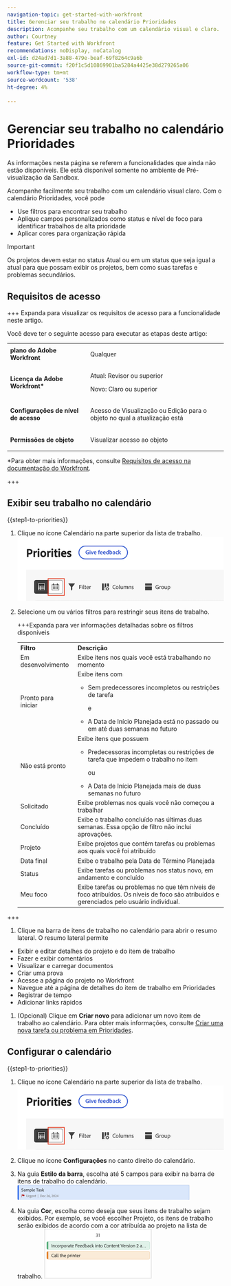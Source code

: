 ```yaml
---
navigation-topic: get-started-with-workfront
title: Gerenciar seu trabalho no calendário Prioridades
description: Acompanhe seu trabalho com um calendário visual e claro.
author: Courtney
feature: Get Started with Workfront
recommendations: noDisplay, noCatalog
exl-id: d24ad7d1-3a88-479e-beaf-69f8264c9a6b
source-git-commit: f20f1c5d10869901ba5284a4425e38d279265a06
workflow-type: tm+mt
source-wordcount: '538'
ht-degree: 4%

---
```


# Gerenciar seu trabalho no calendário Prioridades

<span class="preview">As informações nesta página se referem a funcionalidades que ainda não estão disponíveis. Ele está disponível somente no ambiente de Pré-visualização da Sandbox.</span>

Acompanhe facilmente seu trabalho com um calendário visual claro. Com o calendário Prioridades, você pode

* Use filtros para encontrar seu trabalho
* Aplique campos personalizados como status e nível de foco para identificar trabalhos de alta prioridade
* Aplicar cores para organização rápida

>[!IMPORTANT]
>
>Os projetos devem estar no status Atual ou em um status que seja igual a atual para que possam exibir os projetos, bem como suas tarefas e problemas secundários.


## Requisitos de acesso

+++ Expanda para visualizar os requisitos de acesso para a funcionalidade neste artigo.

Você deve ter o seguinte acesso para executar as etapas deste artigo:

<table style="table-layout:auto"> 
 <col> 
 </col> 
 <col> 
 </col> 
 <tbody> 
  <tr> 
   <td role="rowheader"><strong>plano do Adobe Workfront</strong></td> 
   <td> <p>Qualquer</p> </td> 
  </tr> 
  <tr> 
   <td role="rowheader"><strong>Licença da Adobe Workfront*</strong></td> 
   <td> 
   <p>Atual: Revisor ou superior</p>
   <p>Novo: Claro ou superior</p> 
   </td> 
  </tr> 
  <tr> 
   <td role="rowheader"><strong>Configurações de nível de acesso</strong></td> 
   <td> <p>Acesso de Visualização ou Edição para o objeto no qual a atualização está</p></td> 
  </tr> 
  <tr> 
   <td role="rowheader"><strong>Permissões de objeto</strong></td> 
   <td> <p>Visualizar acesso ao objeto</p></td> 
  </tr> 
 </tbody> 
</table>

*Para obter mais informações, consulte [Requisitos de acesso na documentação do Workfront](/help/quicksilver/administration-and-setup/add-users/access-levels-and-object-permissions/access-level-requirements-in-documentation.md).

+++

## Exibir seu trabalho no calendário

{{step1-to-priorities}}

1. Clique no ícone Calendário na parte superior da lista de trabalho.
   ![ícone do calendário](assets/calendar-tab.png)
1. Selecione um ou vários filtros para restringir seus itens de trabalho.

   +++Expanda para ver informações detalhadas sobre os filtros disponíveis
   <table>
    <tbody>
    <tr>
    <th>Filtro</th>
    <th>Descrição</th>
    </tr>
        <tr>
        <td>Em desenvolvimento</td>
        <td>Exibe itens nos quais você está trabalhando no momento</td>
        </tr>
        <tr>
        <td>Pronto para iniciar</td>
        <td>Exibe itens com 
        <ul>
        <li>Sem predecessores incompletos ou restrições de tarefa</li>
        <p>e</p>
        <li>A Data de Início Planejada está no passado ou em até duas semanas no futuro</li>
        </ul>
        </td>
        </tr>
        <tr>
        <td>Não está pronto</td>
        <td>Exibe itens que possuem
        <ul>
        <li>Predecessoras incompletas ou restrições de tarefa que impedem o trabalho no item</li>
        <p>ou</p>
        <li>A Data de Início Planejada mais de duas semanas no futuro</li>
        </ul>
        </td>
        </tr>
        <tr>
        <td>Solicitado</td>
        <td>Exibe problemas nos quais você não começou a trabalhar</td>
        </tr>
        <td>Concluído</td>
        <td>Exibe o trabalho concluído nas últimas duas semanas. Essa opção de filtro não inclui aprovações.</td>
        </tr>
        <tr>
        <td>Projeto</td>
        <td>Exibe projetos que contêm tarefas ou problemas aos quais você foi atribuído</td>
        </tr>
        <tr>
        <td>Data final</td>
        <td>Exibe o trabalho pela Data de Término Planejada</td>
        </tr>
        <tr>
        <td>Status</td>
        <td>Exibe tarefas ou problemas nos status novo, em andamento e concluído</td>
        </tr>
        <tr>
        <td>Meu foco</td>
        <td>Exibe tarefas ou problemas no que têm níveis de foco atribuídos. Os níveis de foco são atribuídos e gerenciados pelo usuário individual.</td>
        </tr>
    </tbody>
    </table>

+++

1. Clique na barra de itens de trabalho no calendário para abrir o resumo lateral. O resumo lateral permite

* Exibir e editar detalhes do projeto e do item de trabalho
* Fazer e exibir comentários
* Visualizar e carregar documentos
* Criar uma prova
* Acesse a página do projeto no Workfront
* Navegue até a página de detalhes do item de trabalho em Prioridades
* Registrar de tempo
* Adicionar links rápidos

1. (Opcional) Clique em **Criar novo** para adicionar um novo item de trabalho ao calendário. Para obter mais informações, consulte [Criar uma nova tarefa ou problema em Prioridades](/help/quicksilver/workfront-basics/priorities/create-task-issue-priorities.md).

## Configurar o calendário

{{step1-to-priorities}}

1. Clique no ícone Calendário na parte superior da lista de trabalho.
   ![ícone do calendário](assets/calendar-tab.png)
1. Clique no ícone **Configurações** no canto direito do calendário.

1. Na guia **Estilo da barra**, escolha até 5 campos para exibir na barra de itens de trabalho do calendário.
   ![barra de exemplo](assets/sample-task-for-field-config.png)

1. Na guia **Cor**, escolha como deseja que seus itens de trabalho sejam exibidos. Por exemplo, se você escolher Projeto, os itens de trabalho serão exibidos de acordo com a cor atribuída ao projeto na lista de trabalho.
   ![projeto de cores de amostra](assets/sample-calendar-projects.png)
